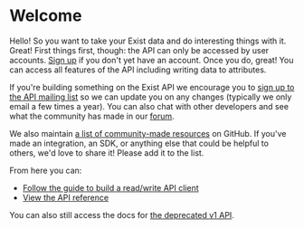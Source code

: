 # Welcome


Hello! So you want to take your Exist data and do interesting things with it. Great!
First things first, though: the API can only be accessed by user accounts. [Sign up](https://exist.io) if you don't yet have an account.
Once you do, great! You can access all features of the API including writing data to attributes.

If you're building something on the Exist API we encourage you to [sign up to the API mailing list](https://dashboard.mailerlite.com/forms/1356464/150449441420084981/share)
so we can update you on any changes (typically we only email a few times a year). You can also chat with other developers and see what the community has made in our [forum](https://forum.exist.io).

We also maintain [a list of community-made resources](https://github.com/hellocodeco/awesome-exist) on GitHub. If you've made an integration, an SDK, or anything else that could be helpful to others, we'd love to share it! Please add it to the list.

From here you can:

- [Follow the guide to build a read/write API client](/guide/)
- [View the API reference](/reference/important_values/)


You can also still access the docs for [the deprecated v1 API](/deprecated/v1/).
